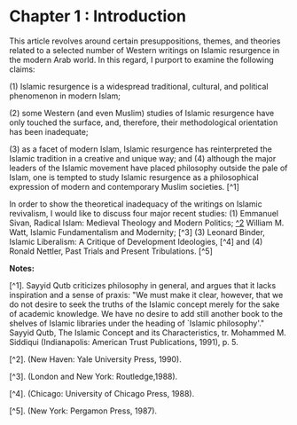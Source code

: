 Chapter 1 : Introduction
========================

This article revolves around certain presuppositions, themes, and
theories related to a selected number of Western writings on Islamic
resurgence in the modern Arab world. In this regard, I purport to
examine the following claims:

(1) Islamic resurgence is a widespread traditional, cultural, and
political phenomenon in modern Islam;

(2) some Western (and even Muslim) studies of Islamic resurgence have
only touched the surface, and, therefore, their methodological
orientation has been inadequate;

(3) as a facet of modern Islam, Islamic resurgence has reinterpreted
the Islamic tradition in a creative and unique way; and (4) although the
major leaders of the Islamic movement have placed philosophy outside the
pale of Islam, one is tempted to study Islamic resurgence as a
philosophical expression of modern and contemporary Muslim societies.
[^1]

In order to show the theoretical inadequacy of the writings on Islamic
revivalism, I would like to discuss four major recent studies: (1)
Emmanuel Sivan, Radical Islam: Medieval Theology and Modern Politics;
[^2](2) William M. Watt, Islamic Fundamentalism and Modernity; [^3] (3)
Leonard Binder, Islamic Liberalism: A Critique of Development
Ideologies, [^4] and (4) Ronald Nettler, Past Trials and Present
Tribulations. [^5]

**Notes:**

[^1]. Sayyid Qutb criticizes philosophy in general, and argues that it
lacks inspiration and a sense of praxis: "We must make it clear,
however, that we do not desire to seek the truths of the Islamic concept
merely for the sake of academic knowledge. We have no desire to add
still another book to the shelves of Islamic libraries under the heading
of \`Islamic philosophy'." Sayyid Qutb, The Islamic Concept and its
Characteristics, tr. Mohammed M. Siddiqui (Indianapolis: American Trust
Publications, 1991), p. 5.

[^2]. (New Haven: Yale University Press, 1990).

[^3]. (London and New York: Routledge,1988).

[^4]. (Chicago: University of Chicago Press, 1988).

[^5]. (New York: Pergamon Press, 1987).


